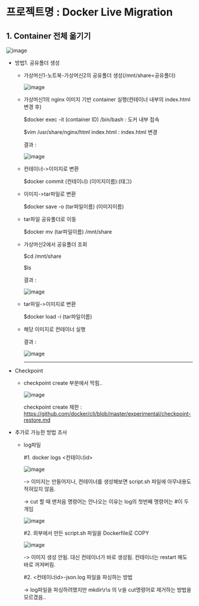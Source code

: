 # 프로젝트명 : Docker Live Migration

## 1. Container 전체 옮기기
![image](https://user-images.githubusercontent.com/73922068/110815660-faa5ab80-82cd-11eb-8639-91cd1a5d0b96.png)
* 방법1. 공유폴더 생성

  - 가상머신1-노트북-가상머신2의 공유폴더 생성(/mnt/share=공유폴더)
  
    ![image](https://user-images.githubusercontent.com/73922068/110817195-650b1b80-82cf-11eb-81c0-9c2679b89eeb.png)
    
  - 가상머신1의 nginx 이미지 기반 container 실행(컨테이너 내부의 index.html 변경 후)
    
    $docker exec -it (container ID) /bin/bash : 도커 내부 접속
    
    $vim /usr/share/nginx/html index.html : index.html 변경
    
    결과 : 
    
    ![image](https://user-images.githubusercontent.com/73922068/110821122-1c556180-82d3-11eb-8359-03c1988b9d63.png)
    
  - 컨테이너->이미지로 변환
  
    $docker commit (컨테이너) (이미지이름):(태그)
    
  - 이미지->tar파일로 변환

    $docker save -o (tar파일이름) (이미지이름)
    
  - tar파일 공유폴더로 이동
  
    $docker mv (tar파일이름) /mnt/share
    
  - 가상머신2에서 공유폴더 조회
  
    $cd /mnt/share
    
    $ls
    
    결과 : 
    
    ![image](https://user-images.githubusercontent.com/73922068/110822195-29bf1b80-82d4-11eb-8b2c-867a4b4605c0.png)
    
  - tar파일->이미지로 변환
  
    $docker load -i (tar파일이름)
    
  - 해당 이미지로 컨테이너 실행
  
    결과 : 
    
    ![image](https://user-images.githubusercontent.com/73922068/110822663-9fc38280-82d4-11eb-884e-cc123b577466.png)
    
    ***
    
    
   
* Checkpoint
  - checkpoint create 부분에서 막힘..
  
    ![image](https://user-images.githubusercontent.com/73922068/111031890-200cf380-844d-11eb-88d5-3ad954cb3d62.png)
    
    checkpoint create 제한 : https://github.com/docker/cli/blob/master/experimental/checkpoint-restore.md

* 추가로 가능한 방법 조사
  - log파일
    
    #1. docker logs <컨테이너id>
    
    ![image](https://user-images.githubusercontent.com/73922068/112845565-f22bde00-90df-11eb-9dac-11bbfa6cbf84.png)

    -> 이미지는 만들어지나, 컨테이너를 생성해보면 script.sh 파일에 아무내용도 적혀있지 않음.
    
    -> cut 할 때 맨처음 명령어는 안나오는 이유는 log의 첫번째 명령어는 #이 두개임
    
    ![image](https://user-images.githubusercontent.com/73922068/112850429-f27aa800-90e4-11eb-88c8-858fc65def16.png)

    
    #2. 외부에서 만든 script.sh 파일을 Dockerfile로 COPY
    
    ![image](https://user-images.githubusercontent.com/73922068/112845679-1687ba80-90e0-11eb-939b-a05a92a58622.png)
    
    -> 이미지 생성 안됨. 대신 컨테이너가 바로 생성됨. 컨테이너는 restart 해도 바로 꺼져버림.
    
    #2. <컨테이너id>-json.log 파일을 파싱하는 방법
    
    -> log파일을 파싱하려했지만 mkdir\r\s 의 \r을 cut명령어로 제거하는 방법을 모르겠음..
    

